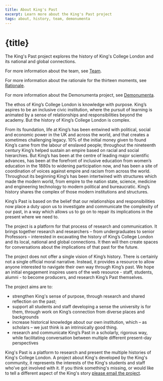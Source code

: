 ```yaml
---
title: About King's Past
excerpt: Learn more about the King's Past project
tags: about, history, team, demonumenta
---
```


# {title}

The King's Past project explores the history of King's College London and its national and global connections.

For more information about the team, see [Team](about/team).

For more information about the rationale for the thirteen moments, see
[Rationale](about/rationale).

For more information about the Demonumenta project, see
[Demonumenta](about/demonumenta).

The ethos of King’s College London is knowledge with purpose. King’s aspires to be an inclusive civic institution, where the pursuit of learning is animated by a sense of relationships and responsibilities beyond the academy. But the history of King’s College London is complex.

From its foundation, life at King’s has been entwined with political, social and economic power in the UK and across the world, and that creates a sometimes challenging legacy. 10% of the initial money given to found King’s came from the labour of enslaved people; throughout the nineteenth century King’s helped sustain an empire based on racial and social hierarchies. But King’s has been at the centre of leading major scientific advances, has been at the forefront of inclusive education from women’s education in the 1880s to widening participation now, and has been a site of coordination of voices against empire and racism from across the world. Throughout its beginning King’s has been intertwined with structures which made the modern world, from empire to the nation state, science, medicine and engineering technology to modern political and bureaucratic. King’s history shares the complex of those modern institutions and structures.

King’s Past is based on the belief that our relationships and responsibilities now place a duty upon us to investigate and communicate the complexity of our past, in a way which allows us to go on to repair its implications in the present where we need to.

The project is a platform for that process of research and communication. It brings together research and researchers – from undergraduates to senior Professors – interested in excavating the history of King’s College London and its local, national and global connections. It then will then create spaces for conversations about the implications of that past for the future.

The project does not offer a single vision of King’s history. There is certainly not a single official moral narrative. Instead, it provides a resource to allow anyone interested to navigate their own way through King’s past. We hope an initial engagement inspires users of the web resource - staff, students, alumni - to become producers, and research King’s Past themselves.

The project aims are to:

- strengthen King's sense of purpose, through research and shared reflection on the past;
- support all students and staff developing a sense the university is for them, through work on King’s connection from diverse places and backgrounds
- increase historical knowledge about our own institution, which – as scholars – we just think is an intrinsically good thing.
- research and communicate King’s Past in a scholarly, rigorous way, while facilitating conversation between multiple different present-day perspectives

King's Past is a platform to research and present the multiple histories of King's College London. A project about King's developed by the King's community, it represents the interests of the King's students and staff who've got involved with it. If you think something's missing, or would like to tell a different aspect of the King's story [please email the project](mailto:kingspast@kcl.ac.uk).
